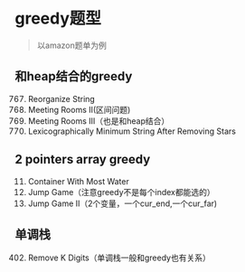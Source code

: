 # greedy题型

> 以amazon题单为例

## 和heap结合的greedy

767. Reorganize String
253. Meeting Rooms II(区间问题)
2402. Meeting Rooms III（也是和heap结合）
3170. Lexicographically Minimum String After Removing Stars  

## 2 pointers array greedy
11. Container With Most Water   
55. Jump Game（注意greedy不是每个index都能选的）  
45. Jump Game II（2个变量，一个cur_end,一个cur_far)

## 单调栈
402. Remove K Digits（单调栈一般和greedy也有关系）




